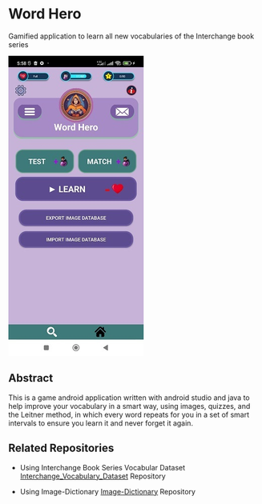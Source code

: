 # Word Hero
Gamified application to learn all new vocabularies of the Interchange book series

<img src="ReadmeAssets/WordHero.jpg" width="270"/>

## Abstract

This is a game android application written with android studio and java to help improve your vocabulary in a smart way, using images, quizzes, and the Leitner method, in which every word repeats for you in a set of smart intervals to ensure you learn it and never forget it again.

## Related Repositories

- Using Interchange Book Series Vocabular Dataset [Interchange_Vocabulary_Dataset](../../../Interchange_Vocabulary_Dataset) Repository

- Using Image-Dictionary [Image-Dictionary](../../../Image-Dictionary) Repository



